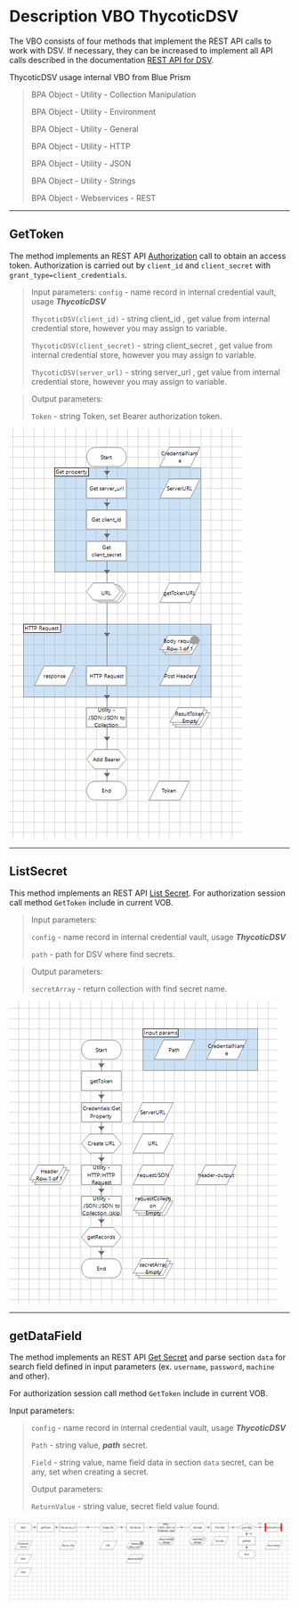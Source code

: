 [title]: # (VBO ThycoticDSV)
[tags]: # (DevOps Secrets Vault,DSV)
[priority]: # (2)
# Description VBO ThycoticDSV

The VBO consists of four methods that implement the REST API calls to work with DSV. If necessary, they can be increased to implement all API calls described in the documentation [REST API for DSV](https://dsv.thycotic.com/api).

ThycoticDSV usage internal VBO from Blue Prism

> BPA Object - Utility - Collection Manipulation
>
> BPA Object - Utility - Environment
>
> BPA Object - Utility - General
>
> BPA Object - Utility - HTTP
>
> BPA Object - Utility - JSON
>
> BPA Object - Utility - Strings
>
> BPA Object - Webservices - REST
>
---

## GetToken

The method implements an REST API [Authorization](https://dsv.thycotic.com/api#operation/token) call to obtain an access token. Authorization is carried out by ``client_id`` and ``client_secret`` with ``grant_type=client_credentials``.

> Input parameters:
> ``config`` - name record in internal credential vault, usage ***ThycoticDSV***
>
> ``ThycoticDSV(client_id)`` - string client_id , get value from internal credential store, however you may assign to variable.
>
> ``ThycoticDSV(client_secret)`` - string client_secret , get value from internal credential store, however you may assign to variable.
>
> ``ThycoticDSV(server_url)`` -  string server_url , get value from internal credential store, however you may assign to variable.

> Output parameters:
>
> ``Token`` - string Token, set Bearer authorization token.
>

![GetToken](images/GetToken.png)

---

## ListSecret

This method implements an REST API [List Secret](https://dsv.thycotic.com/api#operation/listSecretPaths). For authorization session call method ``GetToken`` include in current VOB.

> Input parameters:
>
> ``config`` - name record in internal credential vault, usage ***ThycoticDSV***
>
> ``path`` - path for DSV where find secrets.

> Output parameters:
>
> ``secretArray`` - return collection with find secret name.

![ListSecret](images/listSecret.png)

---

## getDataField

The method implements an REST API [Get Secret](https://dsv.thycotic.com/api#operation/getSecret) and parse section ``data`` for search field defined in input parameters (ex. `username`, `password`, `machine` and other).

For authorization session call method ``GetToken`` include in current VOB.

Input parameters:

>
> ``config`` - name record in internal credential vault, usage ***ThycoticDSV***
>
> ``Path`` - string value, ***path*** secret.
>
> ``Field`` - string value, name field data in section ``data`` secret, can be any, set when creating a secret.
>
> Output parameters:
>
> ``ReturnValue`` - string value, secret field value found.

![GetDataField](images/GetDataField.png)
